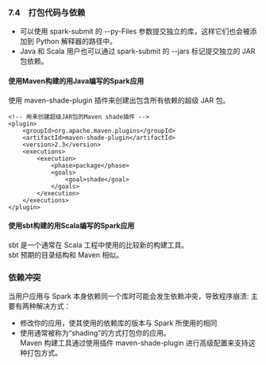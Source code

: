 ### 7.4　打包代码与依赖 ###
-   可以使用 spark-submit 的 --py-Files 参数提交独立的库，这样它们也会被添加到 Python 解释器的路径中。
-   Java 和 Scala 用户也可以通过 spark-submit 的 --jars 标记提交独立的 JAR 包依赖。

#### 使用Maven构建的用Java编写的Spark应用 ####
使用 maven-shade-plugin 插件来创建出包含所有依赖的超级 JAR 包。
``` 
<!-- 用来创建超级JAR包的Maven shade插件 -->
<plugin>
    <groupId>org.apache.maven.plugins</groupId>
    <artifactId>maven-shade-plugin</artifactId>
    <version>2.3</version>
    <executions>
        <execution>
            <phase>package</phase>
            <goals>
                <goal>shade</goal>
            </goals>
        </execution>
    </executions>
</plugin>
```

#### 使用sbt构建的用Scala编写的Spark应用 ####
sbt 是一个通常在 Scala 工程中使用的比较新的构建工具。  
sbt 预期的目录结构和 Maven 相似。  

### 依赖冲突 ###
当用户应用与 Spark 本身依赖同一个库时可能会发生依赖冲突，导致程序崩溃:
主要有两种解决方式：
-   修改你的应用，使其使用的依赖库的版本与 Spark 所使用的相同
-   使用通常被称为“shading”的方式打包你的应用。  
Maven 构建工具通过使用插件 maven-shade-plugin 进行高级配置来支持这种打包方式。